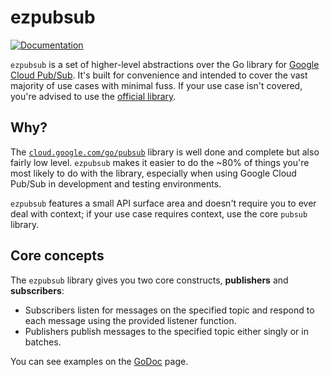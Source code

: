 # ezpubsub

[![Documentation](https://godoc.org/github.com/lucperkins/ezpubsub?status.svg)](https://godoc.org/github.com/lucperkins/ezpubsub)

`ezpubsub` is a set of higher-level abstractions over the Go library for [Google Cloud Pub/Sub](https://cloud.google.com/pubsub/docs/). It's built for convenience and intended to cover the vast majority of use cases with minimal fuss. If your use case isn't covered, you're advised to use the [official library](https://godoc.org/cloud.google.com/go/pubsub).

## Why?

The [`cloud.google.com/go/pubsub`](https://godoc.org/cloud.google.com/go/pubsub) library is well done and complete but also fairly low level. `ezpubsub` makes it easier to do the ~80% of things you're most likely to do with the library, especially when using Google Cloud Pub/Sub in development and testing environments.

`ezpubsub` features a small API surface area and doesn't require you to ever deal with context; if your use case requires context, use the core `pubsub` library.

## Core concepts

The `ezpubsub` library gives you two core constructs, **publishers** and **subscribers**:

* Subscribers listen for messages on the specified topic and respond to each message using the provided listener function.
* Publishers publish messages to the specified topic either singly or in batches.

You can see examples on the [GoDoc](https://godoc.org/github.com/lucperkins/ezpubsub) page.
